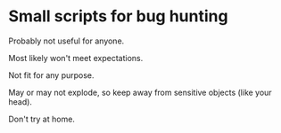 # Small scripts for bug hunting

Probably not useful for anyone. 

Most likely won't meet expectations. 

Not fit for any purpose. 

May or may not explode, so keep away from sensitive objects (like your head). 

Don't try at home. 
